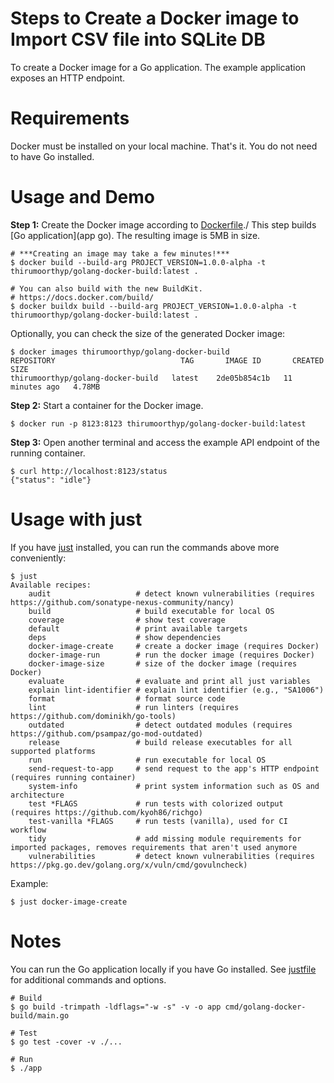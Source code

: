 # Steps to Create a Docker image to Import CSV file into SQLite DB

To create a Docker image for a Go application.
The example application exposes an HTTP endpoint.

# Requirements

Docker must be installed on your local machine. That's it. You do not need to have Go installed.

# Usage and Demo

**Step 1:** Create the Docker image according to [Dockerfile](Dockerfile)./
This step builds [Go application](app go).
The resulting image is 5MB in size.

```shell
# ***Creating an image may take a few minutes!***
$ docker build --build-arg PROJECT_VERSION=1.0.0-alpha -t thirumoorthyp/golang-docker-build:latest .

# You can also build with the new BuildKit.
# https://docs.docker.com/build/
$ docker buildx build --build-arg PROJECT_VERSION=1.0.0-alpha -t thirumoorthyp/golang-docker-build:latest .
```

Optionally, you can check the size of the generated Docker image:

```shell
$ docker images thirumoorthyp/golang-docker-build
REPOSITORY                            TAG       IMAGE ID       CREATED          SIZE
thirumoorthyp/golang-docker-build   latest    2de05b854c1b   11 minutes ago   4.78MB
```

**Step 2:** Start a container for the Docker image.

```shell
$ docker run -p 8123:8123 thirumoorthyp/golang-docker-build:latest
```

**Step 3:** Open another terminal and access the example API endpoint of the
running container.

```shell
$ curl http://localhost:8123/status
{"status": "idle"}
```

# Usage with just

If you have [just](https://github.com/casey/just) installed, you can run the
commands above more conveniently:

```shell
$ just
Available recipes:
    audit                   # detect known vulnerabilities (requires https://github.com/sonatype-nexus-community/nancy)
    build                   # build executable for local OS
    coverage                # show test coverage
    default                 # print available targets
    deps                    # show dependencies
    docker-image-create     # create a docker image (requires Docker)
    docker-image-run        # run the docker image (requires Docker)
    docker-image-size       # size of the docker image (requires Docker)
    evaluate                # evaluate and print all just variables
    explain lint-identifier # explain lint identifier (e.g., "SA1006")
    format                  # format source code
    lint                    # run linters (requires https://github.com/dominikh/go-tools)
    outdated                # detect outdated modules (requires https://github.com/psampaz/go-mod-outdated)
    release                 # build release executables for all supported platforms
    run                     # run executable for local OS
    send-request-to-app     # send request to the app's HTTP endpoint (requires running container)
    system-info             # print system information such as OS and architecture
    test *FLAGS             # run tests with colorized output (requires https://github.com/kyoh86/richgo)
    test-vanilla *FLAGS     # run tests (vanilla), used for CI workflow
    tidy                    # add missing module requirements for imported packages, removes requirements that aren't used anymore
    vulnerabilities         # detect known vulnerabilities (requires https://pkg.go.dev/golang.org/x/vuln/cmd/govulncheck)
```

Example:

```shell
$ just docker-image-create
```

# Notes

You can run the Go application locally if you have Go installed.
See [justfile](justfile) for additional commands and options.

```shell
# Build
$ go build -trimpath -ldflags="-w -s" -v -o app cmd/golang-docker-build/main.go

# Test
$ go test -cover -v ./...

# Run
$ ./app
```

